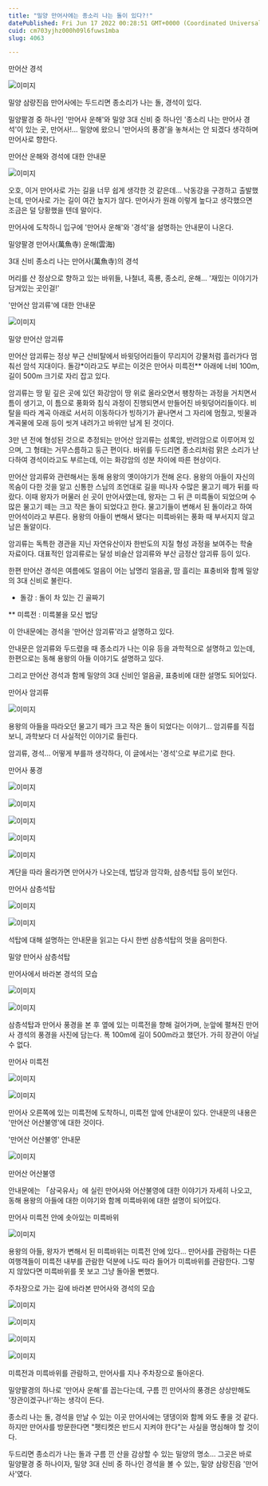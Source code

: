 ```yaml
---
title: "밀양 만어사에는 종소리 나는 돌이 있다?!"
datePublished: Fri Jun 17 2022 00:28:51 GMT+0000 (Coordinated Universal Time)
cuid: cm703yjhz000h09l6fuws1mba
slug: 4063

---
```



만어산 경석

![이미지](https://cdn.hashnode.com/res/hashnode/image/upload/v1739255690024/48b31acc-8455-4471-97cb-a8ec0776a038.jpeg)

밀양 삼랑진읍 만어사에는 두드리면 종소리가 나는 돌, 경석이 있다.

밀양팔경 중 하나인 '만어사 운해'와 밀양 3대 신비 중 하나인 '종소리 나는 만어사 경석'이 있는 곳, 만어사!... 밀양에 왔으니 '만어사의 풍경'을 놓쳐서는 안 되겠다 생각하며 만어사로 향한다.

만어산 운해와 경석에 대한 안내문

![이미지](https://cdn.hashnode.com/res/hashnode/image/upload/v1739255692116/0da4dc68-f294-48f4-a98d-1030e7aad484.jpeg)

오호, 이거 만어사로 가는 길을 너무 쉽게 생각한 것 같은데... 낙동강을 구경하고 출발했는데, 만어사로 가는 길이 여간 높지가 않다. 만어사가 원래 이렇게 높다고 생각했으면 조금은 덜 당황했을 텐데 말이다.

만어사에 도착하니 입구에 '만어사 운해'와 '경석'을 설명하는 안내문이 나온다.

밀양팔경 만어사(萬魚寺) 운해(雲海)

3대 신비 종소리 나는 만어사(萬魚寺)의 경석

머리를 산 정상으로 향하고 있는 바위들, 나철녀, 흑룡, 종소리, 운해... '재밌는 이야기가 담겨있는 곳인걸!'

'만어산 암괴류'에 대한 안내문

![이미지](https://cdn.hashnode.com/res/hashnode/image/upload/v1739255693925/d7827217-c2f3-4c65-8060-44cfda022246.jpeg)

밀양 만어산 암괴류

만어산 암괴류는 정상 부근 산비탈에서 바윗덩어리들이 무리지어 강물처럼 흘러가다 멈춰선 암석 지대이다. 돌강*이라고도 부르는 이것은 만어사 미륵전** 아래에 너비 100m, 길이 500m 크기로 자리 잡고 있다.

암괴류는 땅 밑 깊은 곳에 있던 화강암이 땅 위로 올라오면서 팽창하는 과정을 거치면서 틈이 생기고, 이 틈으로 풍화와 침식 과정이 진행되면서 만들어진 바윗덩어리들이다. 비탈을 따라 계곡 아래로 서서히 이동하다가 빙하기가 끝나면서 그 자리에 멈췄고, 빗물과 계곡물에 모래 등이 씻겨 내려가고 바위만 남게 된 것이다.

3만 년 전에 형성된 것으로 추정되는 만어산 암괴류는 섬록암, 반려암으로 이루어져 있으며, 그 형태는 거무스름하고 둥근 편이다. 바위를 두드리면 종소리처럼 맑은 소리가 난다하여 경석이라고도 부르는데, 이는 화강암의 성분 차이에 따른 현상이다.

만어산 암괴류와 관련해서는 동해 용왕의 옛이야기가 전해 온다. 용왕의 아들이 자신의 목숨이 다한 것을 알고 신통한 스님의 조언대로 길을 떠나자 수많은 물고기 떼가 뒤를 따랐다. 이때 왕자가 머물러 쉰 곳이 만어사였는데, 왕자는 그 뒤 큰 미륵돌이 되었으며 수많은 물고기 떼는 크고 작은 돌이 되었다고 한다. 물고기들이 변해서 된 돌이라고 하여 만어석이라고 부른다. 용왕의 아들이 변해서 됐다는 미륵바위는 풍화 때 부서지지 않고 남은 돌알이다.

암괴류는 독특한 경관을 지닌 자연유산이자 한반도의 지질 형성 과정을 보여주는 학술 자료이다. 대표적인 암괴류로는 달성 비슬산 암괴류와 부산 금정산 암괴류 등이 있다.

한편 만어산 경석은 여름에도 얼음이 어는 남명리 얼음골, 땀 흘리는 표충비와 함께 밀양의 3대 신비로 불린다.

* 돌강 : 돌이 차 있는 긴 골짜기

** 미륵전 : 미륵불을 모신 법당

이 안내문에는 경석을 '만어산 암괴류'라고 설명하고 있다.

안내문은 암괴류와 두드렸을 때 종소리가 나는 이유 등을 과학적으로 설명하고 있는데, 한편으로는 동해 용왕의 아들 이야기도 설명하고 있다.

그리고 만어산 경석과 함께 밀양의 3대 신비인 얼음골, 표충비에 대한 설명도 되어있다.

만어사 암괴류

![이미지](https://cdn.hashnode.com/res/hashnode/image/upload/v1739255696367/303f4e64-382d-4554-a54a-c38c1e6643a0.jpeg)

용왕의 아들을 따라오던 물고기 떼가 크고 작은 돌이 되었다는 이야기... 암괴류를 직접 보니, 과학보다 더 사실적인 이야기로 들린다.

암괴류, 경석... 어떻게 부를까 생각하다, 이 글에서는 '경석'으로 부르기로 한다.

만어사 풍경

![이미지](https://cdn.hashnode.com/res/hashnode/image/upload/v1739255698281/b21fd4fd-16e8-448c-8012-730ff996d9c8.jpeg)

![이미지](https://cdn.hashnode.com/res/hashnode/image/upload/v1739255700564/e0a888b6-a20e-4dc6-bc00-fc92ded34a9f.jpeg)

![이미지](https://cdn.hashnode.com/res/hashnode/image/upload/v1739255702926/ba211e36-84cc-4d98-9bb3-ee28bd64c22a.jpeg)

![이미지](https://cdn.hashnode.com/res/hashnode/image/upload/v1739255705538/1bb45a7c-7d32-4a59-a268-b520d2c4e316.jpeg)

![이미지](https://cdn.hashnode.com/res/hashnode/image/upload/v1739255707467/1f70d048-569a-4811-90c6-7af64e5e5a8f.jpeg)

계단을 따라 올라가면 만어사가 나오는데, 법당과 암각화, 삼층석탑 등이 보인다.

만어사 삼층석탑

![이미지](https://cdn.hashnode.com/res/hashnode/image/upload/v1739255709253/e2341237-eda5-4cfe-a1b7-62afb6bc725c.jpeg)

![이미지](https://cdn.hashnode.com/res/hashnode/image/upload/v1739255711567/4a21c24e-08bf-4c3a-8fe2-fc7e055ddf00.jpeg)

석탑에 대해 설명하는 안내문을 읽고는 다시 한번 삼층석탑의 멋을 음미한다.

밀양 만어사 삼층석탑

만어사에서 바라본 경석의 모습

![이미지](https://cdn.hashnode.com/res/hashnode/image/upload/v1739255714012/061e16e8-389a-4ba6-9144-2f06b0ce12e6.jpeg)

![이미지](https://cdn.hashnode.com/res/hashnode/image/upload/v1739255715995/dcf963ac-3620-44c8-af0a-296526f2198f.jpeg)

삼층석탑과 만어사 풍경을 본 후 옆에 있는 미륵전을 향해 걸어가며, 눈앞에 펼쳐진 만어사 경석의 풍경을 사진에 담는다. 폭 100m에 길이 500m라고 했던가. 가히 장관이 아닐 수 없다.

만어사 미륵전

![이미지](https://cdn.hashnode.com/res/hashnode/image/upload/v1739255718529/6746547e-d94a-40ed-8748-7057052a7b73.jpeg)

![이미지](https://cdn.hashnode.com/res/hashnode/image/upload/v1739255721150/96df4143-b588-46b6-8d5a-f92fb4dd0781.jpeg)

만어사 오른쪽에 있는 미륵전에 도착하니, 미륵전 앞에 안내문이 있다. 안내문의 내용은 '만어산 어산불영'에 대한 것이다.

'만어산 어산불영' 안내문

![이미지](https://cdn.hashnode.com/res/hashnode/image/upload/v1739255723395/5b9610d6-a8fe-4e8f-a406-dbc9441900df.jpeg)

만어산 어산불영

안내문에는 「삼국유사」에 실린 만어사와 어산불영에 대한 이야기가 자세히 나오고, 동해 용왕의 아들에 대한 이야기와 함께 미륵바위에 대한 설명이 되어있다.

만어사 미륵전 안에 솟아있는 미륵바위

![이미지](https://cdn.hashnode.com/res/hashnode/image/upload/v1739255725967/a2a3c58d-9844-40a8-a9b9-fbb92b5a871a.jpeg)

용왕의 아들, 왕자가 변해서 된 미륵바위는 미륵전 안에 있다... 만어사를 관람하는 다른 여행객들이 미륵전 내부를 관람한 덕분에 나도 따라 들어가 미륵바위를 관람한다. 그렇지 않았다면 미륵바위를 못 보고 그냥 돌아올 뻔했다.

주차장으로 가는 길에 바라본 만어사와 경석의 모습

![이미지](https://cdn.hashnode.com/res/hashnode/image/upload/v1739255728242/e5ff6b22-9d46-4617-973a-db1607b1cf95.jpeg)

![이미지](https://cdn.hashnode.com/res/hashnode/image/upload/v1739255730330/b58e68d2-c333-46ca-b957-ae9ed67a1e25.jpeg)

![이미지](https://cdn.hashnode.com/res/hashnode/image/upload/v1739255732487/190522c6-897b-4002-8045-6064307f5e16.jpeg)

![이미지](https://cdn.hashnode.com/res/hashnode/image/upload/v1739255734659/b4c1e206-3b6d-4d3c-abd7-38ed3890bdc7.jpeg)

미륵전과 미륵바위를 관람하고, 만어사를 지나 주차장으로 돌아온다.

밀양팔경의 하나로 '만어사 운해'를 꼽는다는데, 구름 낀 만어사의 풍경은 상상만해도 '장관이겠구나!'하는 생각이 든다.

종소리 나는 돌, 경석을 만날 수 있는 이곳 만어사에는 댕댕이와 함께 와도 좋을 것 같다. 하지만 만어사를 방문한다면 "펫티켓은 반드시 지켜야 한다"는 사실을 명심해야 할 것이다.

두드리면 종소리가 나는 돌과 구름 낀 산을 감상할 수 있는 밀양의 명소... 그곳은 바로 밀양팔경 중 하나이자, 밀양 3대 신비 중 하나인 경석을 볼 수 있는, 밀양 삼랑진읍 '만어사'였다.